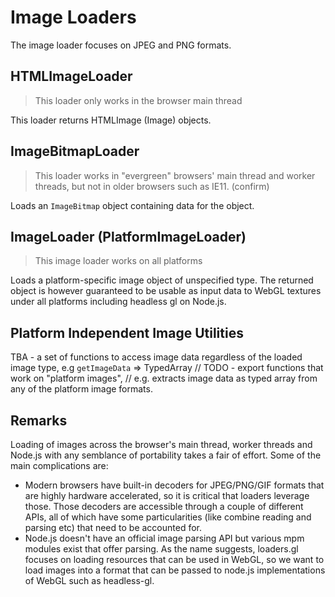 # Image Loaders

The image loader focuses on JPEG and PNG formats.


## HTMLImageLoader

> This loader only works in the browser main thread

This loader returns HTMLImage (Image) objects.


## ImageBitmapLoader

> This loader works in "evergreen" browsers' main thread and worker threads, but not in older browsers such as IE11. (confirm)

Loads an `ImageBitmap` object containing data for the object.


## ImageLoader (PlatformImageLoader)

> This image loader works on all platforms

Loads a platform-specific image object of unspecified type. The returned object is however guaranteed to be usable as input data to WebGL textures under all platforms including headless gl on Node.js.


## Platform Independent Image Utilities

TBA - a set of functions to access image data regardless of the loaded image type, e.g `getImageData` => TypedArray
// TODO - export functions that work on "platform images",
// e.g. extracts image data as typed array from any of the platform image formats.


## Remarks

Loading of images across the browser's main thread, worker threads and Node.js with any semblance of portability takes a fair of effort. Some of the main complications are:

* Modern browsers have built-in decoders for JPEG/PNG/GIF formats that are highly hardware accelerated, so it is critical that loaders leverage those. Those decoders are accessible through a couple of different APIs, all of which have some particularities (like combine reading and parsing etc) that need to be accounted for.
* Node.js doesn't have an official image parsing API but various mpm modules exist that offer parsing. As the name suggests, loaders.gl focuses on loading resources that can be used in WebGL, so we want to load images into a format that can be passed to node.js implementations of WebGL such as headless-gl.
